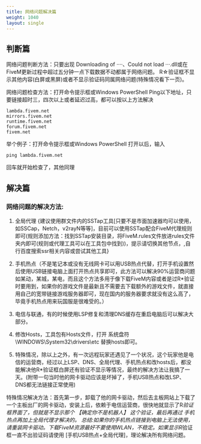 ```yaml
---
title: 网络问题解决篇
weight: 1040
layout: single
---
```


判断篇
---------------
网络问题判断方法：只要出现 Downloading of  ····、Could not load ···.dll或在FiveM更新过程中超过五分钟一点下载数据不动都属于网络问题。
R☆验证框不显示其他内容(白屏或黑屏)或者不显示验证码同属网络问题(特殊情况看下一页)。

网络问题检查方法：打开命令提示框或Windows PowerShell Ping以下地址，只要链接超时三，四次以上或者延迟过高，都可以按以上方法解决

```
lambda.fivem.net
mirrors.fivem.net
runtime.fivem.net
forum.fivem.net
fivem.net
```

举个例子：打开命令提示框或Windows PowerShell  打开以后，输入

```
ping lambda.fivem.net
``` 

回车就开始检查了，其他同理


解决篇
--------------------

### 网络问题的解决方法:

1. 全局代理 {建议使用群文件内的SSTap工具[只要不是市面加速器均可以使用，如SSCap，Netch，v2rayN等等]，目前可以使用SSTap配合FiveM代理规则即可(规则添加方法：找到SSTap安装目录，将FiveM.rules文件放进rules文件夹内即可(规则或代理工具可以在工具包中找到))，提示请切换其他节点，,自行百度搜索ssr相关内容或尝试其他工具}

2. 手机热点（不是笔记本或没有无线网卡可以用USB热点代替，打开手机设置然后使用USB链接电脑上面打开热点共享即可，此方法可以解决90%运营商问题如某动，某城，某电，而且这个方法多用于像下载FiveM内容或者是过R*验证时要用到，如果你的游戏文件是最新且不需要去下载额外的游戏文件，就直接用自己的宽带链接游戏服务器即可，现在国内的服务器要求就没有这么高了，毕竟手机热点用来玩国服是很难受的。）

3. 电信与联通，有的时候使用LSP修复和清理DNS缓存在重启电脑后可以解决大部分。

4. 修改Hosts，工具包有Hosts文件，打开 系统盘符\WINDOWS\System32\drivers\etc 替换hosts即可。

5. 特殊情况，除以上之外，有一次远程玩家还遇见了一个状况，这个玩家他是电信的运营商，经过以上LSP、DNS、全局代理、手机热点和改hosts后，都没能解决他R*验证框白屏还有验证不显示等情况，最终的解决方法让我搞了一天。(附带一句当时他的网卡驱动应该是坏掉了，手机USB热点和改LSP、DNS都无法链接正常使用)

特殊情况解决方法：首先第一步，卸载了他的网卡驱动，然后去主板网站上下载了一个主板出厂的网卡驱动，安装上后，依赖于电信运营商，很快地就显示了R*验证框界面了，但就是不显示那个  【确定你不是机器人】 这个验证，最后再通过 手机热点再加上全局代理才解决的。
总结:如果你的手机热点链接到电脑上无法使用，请重装网卡驱动。下载FiveM资源最好不要使用WLAN，不稳定。如果显示R*验证框一直不出验证码请使用 [手机USB热点+全局代理]，理论解决所有网络问题。




